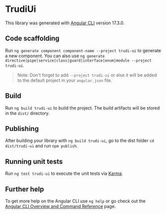# TrudiUi

This library was generated with [Angular CLI](https://github.com/angular/angular-cli) version 17.3.0.

## Code scaffolding

Run `ng generate component component-name --project trudi-ui` to generate a new component. You can also use `ng generate directive|pipe|service|class|guard|interface|enum|module --project trudi-ui`.
> Note: Don't forget to add `--project trudi-ui` or else it will be added to the default project in your `angular.json` file. 

## Build

Run `ng build trudi-ui` to build the project. The build artifacts will be stored in the `dist/` directory.

## Publishing

After building your library with `ng build trudi-ui`, go to the dist folder `cd dist/trudi-ui` and run `npm publish`.

## Running unit tests

Run `ng test trudi-ui` to execute the unit tests via [Karma](https://karma-runner.github.io).

## Further help

To get more help on the Angular CLI use `ng help` or go check out the [Angular CLI Overview and Command Reference](https://angular.io/cli) page.

